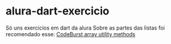 # alura-dart-exercicio
Só uns exercicios em dart da alura
Sobre as partes das listas foi recomendado esse: <a href="https://codeburst.io/top-10-array-utility-methods-you-should-know-dart-feb2648ee3a2">CodeBurst array utility methods</a>
